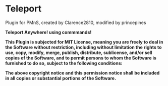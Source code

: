 # Teleport
Plugin for PMnS, created by Clarence2810, modified by princepines

<b>Teleport Anywhere! using commmands!

This Plugin is subjected for MIT License, meaning you are freely to deal in the Software without restriction, including without limitation the rights to use, copy, modify, merge, publish, distribute, sublicense, and/or sell copies of the Software, and to permit persons to whom the Software is furnished to do so, subject to the following conditions:

The above copyright notice and this permission notice shall be included in all copies or substantial portions of the Software.
